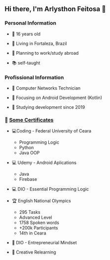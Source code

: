 ## Hi there, I'm Arlysthon Feitosa 👋

### Personal Information

  * 🧑 16 years old

  * 🚩 Living in Fortaleza, Brazil

  * 💭 Planning to work/study abroad

  * 📚 self-taught


### Profissional Information

  * 🌟 Computer Networks Technician

  * 🎯 Focusing on Android Development (Kotlin)

  * 📅 Studying development since 2019

### 📜 [Some Certificates](https://github.com/ArlysthonFeitosa/ArlysthonFeitosa/tree/main/Certificados)

   * 💻Coding - Federal University of Ceara
      * Programming Logic
      * Python
      * Java OOP
      
   * 💻 Udemy - Android Aplications
      * Java
      * Firebase
      
   * 💻 DIO - Essential Programming Logic
   
   * 🏆 English National Olympics
      * 295 Tasks
      * Advanced Level
      * 1758 Spoken words
      * +200k Participants
      * 14th in Ceara
   
   * 🧠 DIO - Entrepreneurial Mindset
      
   * 🧠 Creative Relearning
